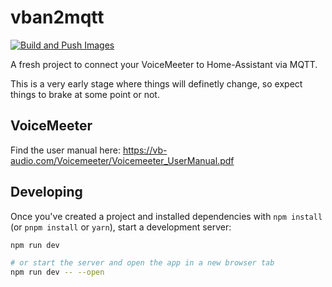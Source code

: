 # vban2mqtt

[![Build and Push Images](https://github.com/schmic/vban2mqtt/actions/workflows/images.yaml/badge.svg)](https://github.com/schmic/vban2mqtt/actions/workflows/images.yaml)

A fresh project to connect your VoiceMeeter to Home-Assistant via MQTT.

This is a very early stage where things will definetly change, so expect things to brake at some point or not.

## VoiceMeeter

Find the user manual here: https://vb-audio.com/Voicemeeter/Voicemeeter_UserManual.pdf

## Developing

Once you've created a project and installed dependencies with `npm install` (or `pnpm install` or `yarn`), start a development server:

```bash
npm run dev

# or start the server and open the app in a new browser tab
npm run dev -- --open
```
